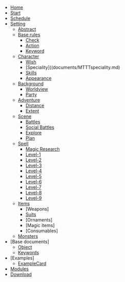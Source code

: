 <!-- docs/_sidebar.md -->

* [Home](home.md)
* [Start](start.md)
* [Schedule](Schedule.md)
* [Setting](documents.md)
	* [Abstract](documents/MTTTabstract.md)
	* [Base rules](documents/MTTTbase.md)
		* [Check](documents/MTTTcheck.md)
		* [Action](documents/MTTTaction.md)
		* [Keyword](documents/MTTTkeyword.md)
	* [Character](documents/MTTTcharacter.md)
		* [Wish](documents/MTTTwish.md)
		* [Speciality]((documents/MTTTspeciality.md)
		* [Skills](documents/MTTTskill.md)
		* [Appearance](documents/MTTTapearance.md)
	* [Background](documents/MTTTbackground.md)
		* [Worldview](documents/MTTTadventure.md)
		* [Party](documents/MTTTparty.md)
	* [Adventure](documents/MTTTadventure.md)
		* [Distance](documents/MTTTdistance.md)	
		* [Extent](documents/MTTTextent.md)	
	* [Scene](documents/MTTTscene.md)
		* [Battles](documents/MTTTbattle.md)
		* [Social Battles](documents/MTTTsocialbattle.md)
		* [Explore](documents/MTTTexplore.md)
		* [Plan](documents/MTTTplan.md)
    * [Spell](documents/MTTTspelloverview.md)
		* [Magic Research](documents/MTTTmagicre.md)
		* [Level-1](documents/MTTTspells1.md)
		* [Level-2](documents/MTTTspells2.md)
		* [Level-3](documents/MTTTspells3.md)
		* [Level-4](documents/MTTTspells4.md)
		* [Level-5](documents/MTTTspells5.md)
		* [Level-6](documents/MTTTspells6.md)
		* [Level-7](documents/MTTTspells7.md)
		* [Level-8](documents/MTTTspells8.md)
		* [Level-9](documents/MTTTspells9.md)
	* [Items](documents/MTTTitems.md)
		* [Weapons]
		* [Suits](documents/MTTTsuit.md)
		* [Ornaments]
		* [Magic items]
		* [Consumables]
	* [Monsters](documents/MTTTmonsters.md)
* [Base documents]
	* [Object](documents/MTTTobject.md)
	* [Keywords](documents/MTTTkeywords.md)
* [Examples]
	* [ExampleCard](documents/MTTTcharactersheet.md)
* [Modules](Modules.md)
* [Download](Download.md)

